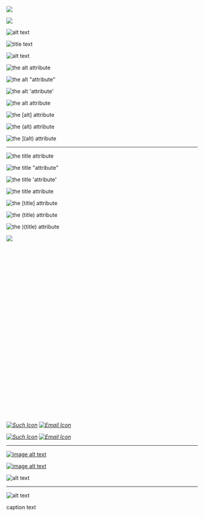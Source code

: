 <!--------------------------------------
                Basics
--------------------------------------->

<!--no src attributes-->

<!--basics-->

![](/relative_url)

![](www.example.com/absolute_url)

<!--other attributes-->

![alt text](/url)

![](/url "title text")

![alt text](/url "title text")

<!--------------------------------------
            Special Characters
--------------------------------------->

![  the  alt  attribute  ](/url)

![the alt "attribute"](/url)

![the alt 'attribute'](/url)

![the alt attribute](/url)

![the \[alt\] attribute](/url)

![the (alt) attribute](/url)

![the \](alt) attribute](/url)

* * *

![](/url "  the  title  attribute  ")

![](/url 'the title "attribute"')

![](/url "the title 'attribute'")

![](/url "the title attribute")

![](/url "the [title] attribute")

![](/url "the (title) attribute")

![](/url "the )(title) attribute")

<!--------------------------------------
                Weird URLs
--------------------------------------->

<!--image with data uri-->

![](data:image/gif;base64,abcdefghij)

![](data:image/svg+xml;utf8,%3Csvg%20xmlns='http://www.w3.org/2000/svg'%20width='1080'%20height='956'%3E%3C/svg%3E)

<!--------------------------------------
            Combinations
--------------------------------------->

<!-- link with just image -->

[*![Such Icon](/search.svg)*]() [*![Email Icon](/email.svg)*]()

[*![Such Icon](/search.svg)*]() [*![Email Icon](/email.svg)*]()

* * *

<!--image inside a link-->

[![image alt text](/image.jpg "image title text")](/page.html "link title text")

<!--image inside an empty link-->

[![image alt text](/src)]()

<!--------------------------------------
            Picture / Figure
--------------------------------------->

![alt text](/image.jpg "title text")

* * *

![alt text](/image.jpg "title text")

caption text